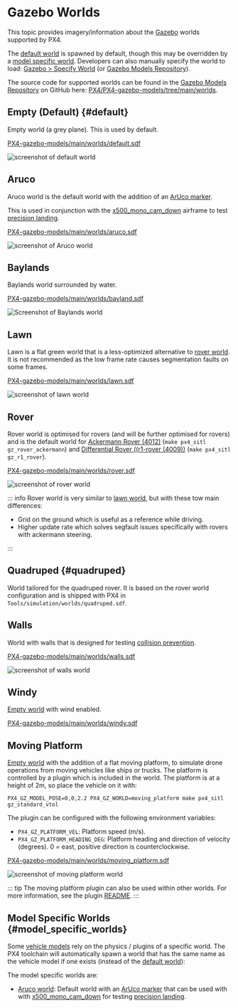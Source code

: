 # Gazebo Worlds

This topic provides imagery/information about the [Gazebo](../sim_gazebo_gz/index.md) worlds supported by PX4.

The [default world](#default) is spawned by default, though this may be overridden by a [model specific world](#model_specific_worlds).
Developers can also manually specify the world to load: [Gazebo > Specify World](../sim_gazebo_gz/index.md#specify-world) (or [Gazebo Models Repository](../sim_gazebo_gz/gazebo_models.md#gazebo-models-repository-px4-gazebo-models)).

The source code for supported worlds can be found in the [Gazebo Models Repository](../sim_gazebo_gz/gazebo_models.md#gazebo-models-repository-px4-gazebo-models) on GitHub here: [PX4/PX4-gazebo-models/tree/main/worlds](https://github.com/PX4/PX4-gazebo-models/tree/main/worlds).

## Empty (Default) {#default}

Empty world (a grey plane).
This is used by default.

[PX4-gazebo-models/main/worlds/default.sdf](https://github.com/PX4/PX4-gazebo-models/blob/main/worlds/default.sdf)

![screenshot of default world](../../assets/simulation/gazebo/worlds/default.png)

## Aruco

Aruco world is the default world with the addition of an [ArUco marker](https://docs.opencv.org/4.x/d5/dae/tutorial_aruco_detection.html).

This is used in conjunction with the [x500_mono_cam_down](../sim_gazebo_gz/vehicles.md#x500-quadrotor-with-monocular-camera-down-facing) airframe to test [precision landing](../advanced_features/precland.md).

[PX4-gazebo-models/main/worlds/aruco.sdf](https://github.com/PX4/PX4-gazebo-models/blob/main/worlds/aruco.sdf)

![screenshot of Aruco world](../../assets/simulation/gazebo/worlds/aruco.png)

## Baylands

Baylands world surrounded by water.

[PX4-gazebo-models/main/worlds/bayland.sdf](https://github.com/PX4/PX4-gazebo-models/blob/main/worlds/baylands.sdf)

![Screenshot of Baylands world](../../assets/simulation/gazebo/worlds/baylands.png)

## Lawn

Lawn is a flat green world that is a less-optimized alternative to [rover world](#rover).
It is not recommended as the low frame rate causes segmentation faults on some frames.

[PX4-gazebo-models/main/worlds/lawn.sdf](https://github.com/PX4/PX4-gazebo-models/blob/main/worlds/lawn.sdf)

![screenshot of lawn world](../../assets/simulation/gazebo/worlds/lawn.png)

## Rover

Rover world is optimised for rovers (and will be further optimised for rovers) and is the default world for [Ackermann Rover (4012)](../frames_rover/ackermann.md) (`make px4_sitl gz_rover_ackermann`) and [Differential Rover ((r1-rover (4009))](../frames_rover/differential.md) (`make px4_sitl gz_r1_rover`).

[PX4-gazebo-models/main/worlds/rover.sdf](https://github.com/PX4/PX4-gazebo-models/blob/main/worlds/rover.sdf)

![screenshot of rover world](../../assets/simulation/gazebo/worlds/rover.png)

::: info
Rover world is very similar to [lawn world](#lawn), but with these tow main differences:

- Grid on the ground which is useful as a reference while driving.
- Higher update rate which solves segfault issues specifically with rovers with ackermann steering.

:::

## Quadruped {#quadruped}

World tailored for the quadruped rover. It is based on the rover world configuration and is shipped with PX4 in `Tools/simulation/worlds/quadruped.sdf`.

## Walls

World with walls that is designed for testing [collision prevention](../computer_vision/collision_prevention.md).

[PX4-gazebo-models/main/worlds/walls.sdf](https://github.com/PX4/PX4-gazebo-models/blob/main/worlds/walls.sdf)

![screenshot of walls world](../../assets/simulation/gazebo/worlds/walls.png)

## Windy

[Empty world](#default) with wind enabled.

[PX4-gazebo-models/main/worlds/windy.sdf](https://github.com/PX4/PX4-gazebo-models/blob/main/worlds/windy.sdf)

## Moving Platform

<Badge type="tip" text="PX4 v1.16" />

[Empty world](#default) with the addition of a flat moving platform, to simulate drone operations from moving vehicles like ships or trucks. The platform is controlled by a plugin which is included in the world. The platform is at a height of 2m, so place the vehicle on it with:

```
PX4_GZ_MODEL_POSE=0,0,2.2 PX4_GZ_WORLD=moving_platform make px4_sitl gz_standard_vtol
```

The plugin can be configured with the following environment variables:

 - `PX4_GZ_PLATFORM_VEL`: Platform speed (m/s).
 - `PX4_GZ_PLATFORM_HEADING_DEG`: Platform heading and direction of velocity (degrees). 0 = east, positive direction is counterclockwise.

[PX4-gazebo-models/main/worlds/moving_platform.sdf](https://github.com/PX4/PX4-gazebo-models/blob/main/worlds/moving_platform.sdf)

![screenshot of moving platform world](../../assets/simulation/gazebo/worlds/moving_platform.png)

::: tip
The moving platform plugin can also be used within other worlds.
For more information, see the plugin [README](https://github.com/PX4/PX4-Autopilot/blob/main/src/modules/simulation/gz_plugins/moving_platform_controller/README.md).
:::

## Model Specific Worlds {#model_specific_worlds}

Some [vehicle models](../sim_gazebo_gz/vehicles.md) rely on the physics / plugins of a specific world.
The PX4 toolchain will automatically spawn a world that has the same name as the vehicle model if one exists (instead of the [default world](#default)):

The model specific worlds are:

- [Aruco world](#aruco): Default world with an [ArUco marker](https://docs.opencv.org/4.x/d5/dae/tutorial_aruco_detection.html) that can be used with with [x500_mono_cam_down](../sim_gazebo_gz/vehicles.md#x500-quadrotor-with-monocular-camera-down-facing) for testing [precision landing](../advanced_features/precland.md).
